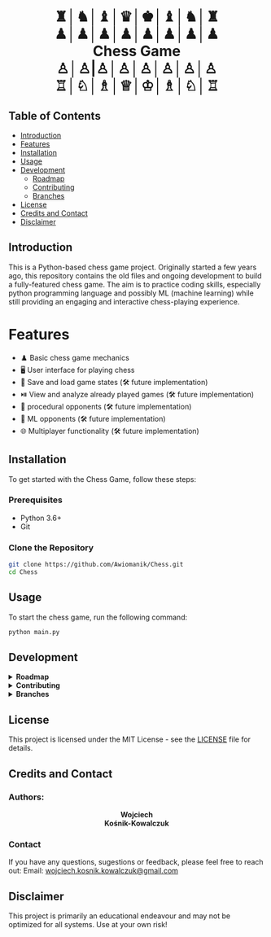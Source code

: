 <h1 align="center">
  ♜│♞│♝│♛│♚│♝│♞│♜<br>
  ♟│♟│♟│♟│♟│♟│♟│♟<br>
  Chess Game<br>
  ♙│♙|♙│♙│♙│♙│♙│♙<br>
  ♖│♘│♗│♕│♔│♗│♘│♖
</h1>

## Table of Contents
- [Introduction](#introduction)
- [Features](#features)
- [Installation](#installation)
- [Usage](#usage)
- [Development](#development)
  - [Roadmap](#roadmap)
  - [Contributing](#contributing)
  - [Branches](#branches)
- [License](#license)
- [Credits and Contact](#credits-and-contact)
- [Disclaimer](#disclaimer)


## Introduction
This is a Python-based chess game project. Originally started a few years ago, this repository contains the old files and ongoing development to build a fully-featured chess game. The aim is to practice coding skills, especially python programming language and possibly ML (machine learning) while still providing an engaging and interactive chess-playing experience.

# Features
- ♟️ Basic chess game mechanics
- 🖥️ User interface for playing chess
- 💾 Save and load game states (🛠️ future implementation)
- ⏯️ View and analyze already played games (🛠️ future implementation)
- 🤖 procedural opponents (🛠️ future implementation)
- 🧠 ML opponents (🛠️ future implementation)
- 🌐 Multiplayer functionality (🛠️ future implementation)

## Installation
To get started with the Chess Game, follow these steps:
### Prerequisites
- Python 3.6+
- Git
### Clone the Repository
```bash
git clone https://github.com/Awiomanik/Chess.git
cd Chess
```

## Usage
To start the chess game, run the following command:

```bash
python main.py
```

## Development
<details>
    <summary><b>Roadmap</b></summary>
        The project is in active development. Here are some key milestones, ideas and features planned for the future:

        - [ ] Initialize repository
        - [ ] Collect and parse legacy files
        - [ ] Create basic UI
        - [ ] Implement chess rules and mechanics based on legacy code
        - [ ] Build initial prototype for 1v1 games
        - [ ] Develop basic programmatic opponent
        - [ ] Expand on opponent logic (create different opponents)
        - [ ] Add save/load game functionality
        - [ ] Enhance UI
        - [ ] Add ML AI opponent
        - [ ] Build online multiplayer mode
        - [ ] Add replay functionality
        - [ ] Build final UI
        - [ ] Expand UX with additional game modes and puzzles
</details>
<details>
    <summary><b>Contributing</b></summary>
        We welcome contributions from the community! To contribute to the Chess Game project, follow these steps:

        Fork the repository
        Create a new branch (**git checkout -b feature-branch**)
        Commit your changes (**git commit -m 'Add some feature'**)
        Push to the branch (**git push origin feature-branch**)
        Open a pull request
        Please make sure to update tests as appropriate.

</details>
<details>
    <summary><b>Branches</b></summary>
        - **main**: The main branch contains the latest stable version.
        - **legacy_version**: Contains the old version of the chess game code.
</details>

## License
This project is licensed under the MIT License - see the [LICENSE](LICENSE) file for details.

## Credits and Contact
### Authors:
<p align="center">
  <b>
    Wojciech<br>
    Kośnik-Kowalczuk
  </b>
</p>

### Contact
If you have any questions, sugestions or feedback, please feel free to reach out:
Email: [wojciech.kosnik.kowalczuk@gmail.com](mailto:wojciech.kosnik.kowalczuk@gmail.com)

## Disclaimer
This project is primarily an educational endeavour and may not be optimized for all systems. Use at your own risk!
